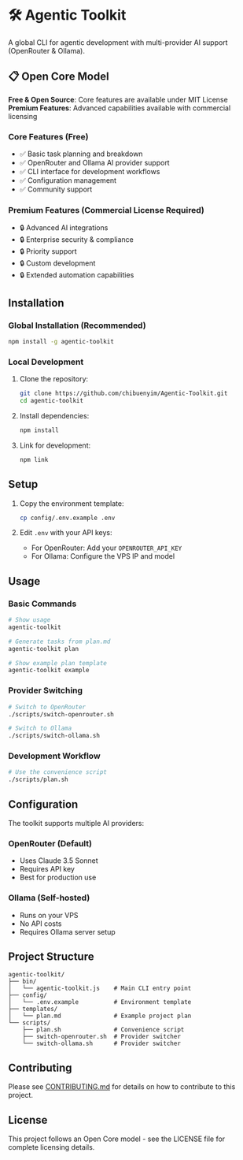 # 🛠️ Agentic Toolkit

A global CLI for agentic development with multi-provider AI support (OpenRouter & Ollama).

## 📋 Open Core Model

**Free & Open Source**: Core features are available under MIT License
**Premium Features**: Advanced capabilities available with commercial licensing

### Core Features (Free)
- ✅ Basic task planning and breakdown
- ✅ OpenRouter and Ollama AI provider support
- ✅ CLI interface for development workflows
- ✅ Configuration management
- ✅ Community support

### Premium Features (Commercial License Required)
- 🔒 Advanced AI integrations
- 🔒 Enterprise security & compliance
- 🔒 Priority support
- 🔒 Custom development
- 🔒 Extended automation capabilities

## Installation

### Global Installation (Recommended)

```bash
npm install -g agentic-toolkit
```

### Local Development

1. Clone the repository:
   ```bash
   git clone https://github.com/chibuenyim/Agentic-Toolkit.git
   cd agentic-toolkit
   ```

2. Install dependencies:
   ```bash
   npm install
   ```

3. Link for development:
   ```bash
   npm link
   ```

## Setup

1. Copy the environment template:
   ```bash
   cp config/.env.example .env
   ```

2. Edit `.env` with your API keys:
   - For OpenRouter: Add your `OPENROUTER_API_KEY`
   - For Ollama: Configure the VPS IP and model

## Usage

### Basic Commands

```bash
# Show usage
agentic-toolkit

# Generate tasks from plan.md
agentic-toolkit plan

# Show example plan template
agentic-toolkit example
```

### Provider Switching

```bash
# Switch to OpenRouter
./scripts/switch-openrouter.sh

# Switch to Ollama
./scripts/switch-ollama.sh
```

### Development Workflow

```bash
# Use the convenience script
./scripts/plan.sh
```

## Configuration

The toolkit supports multiple AI providers:

### OpenRouter (Default)
- Uses Claude 3.5 Sonnet
- Requires API key
- Best for production use

### Ollama (Self-hosted)
- Runs on your VPS
- No API costs
- Requires Ollama server setup

## Project Structure

```
agentic-toolkit/
├── bin/
│   └── agentic-toolkit.js    # Main CLI entry point
├── config/
│   └── .env.example          # Environment template
├── templates/
│   └── plan.md               # Example project plan
└── scripts/
    ├── plan.sh               # Convenience script
    ├── switch-openrouter.sh  # Provider switcher
    └── switch-ollama.sh      # Provider switcher
```

## Contributing

Please see [CONTRIBUTING.md](CONTRIBUTING.md) for details on how to contribute to this project.

## License

This project follows an Open Core model - see the LICENSE file for complete licensing details.
